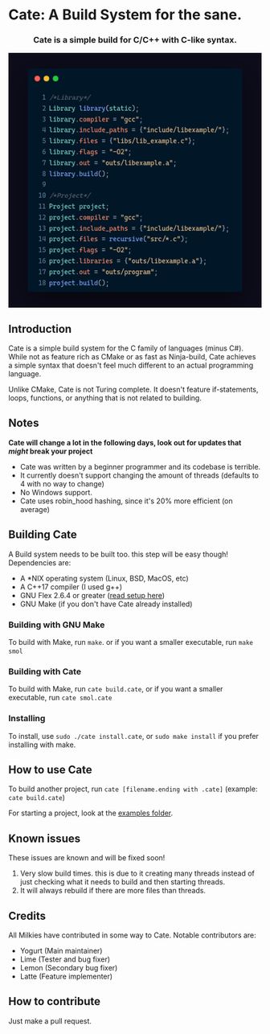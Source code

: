 # Cate: A Build System for the sane.
<h3 align="center">
  Cate is a simple build for C/C++ with C-like syntax.
</h3>
<p align="center">
  <img align="center" src="cate_example.png">
</p>

## Introduction
Cate is a simple build system for the C family of languages (minus C#). While not as feature rich as CMake or as fast as Ninja-build, Cate achieves a simple syntax that doesn't feel much different to an actual programming language.

Unlike CMake, Cate is not Turing complete. It doesn't feature if-statements, loops, functions, or anything that is not related to building. 

## Notes
**Cate will change a lot in the following days, look out for updates that *might* break your project**

- Cate was written by a beginner programmer and its codebase is terrible.
- It currently doesn't support changing the amount of threads (defaults to 4 with no way to change)
- No Windows support.
- Cate uses robin_hood hashing, since it's 20% more efficient (on average)

## Building Cate
A Build system needs to be built too. this step will be easy though! 
Dependencies are:
- A *NIX operating system (Linux, BSD, MacOS, etc)
- A C++17 compiler (I used g++)
- GNU Flex 2.6.4 or greater ([read setup here](flex_setup.md))
- GNU Make (if you don't have Cate already installed)

### Building with GNU Make
To build with Make, run `make`. or if you want a smaller executable, run `make smol`
### Building with Cate
To build with Make, run `cate build.cate`,  or if you want a smaller executable, run `cate smol.cate`
### Installing
To install, use `sudo ./cate install.cate`, or `sudo make install` if you prefer installing with make.

## How to use Cate
To build another project, run `cate [filename.ending with .cate]` (example: `cate build.cate`)

For starting a project, look at the [examples folder](examples/).

## Known issues
These issues are known and will be fixed soon!
1. Very slow build times. this is due to it creating many threads instead of just checking what it needs to build and then starting threads.
2. It will always rebuild if there are more files than threads.

## Credits
All Milkies have contributed in some way to Cate. Notable contributors are:
- Yogurt (Main maintainer)
- Lime (Tester and bug fixer)
- Lemon (Secondary bug fixer)
- Latte (Feature implementer) 

## How to contribute
Just make a pull request.